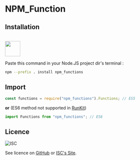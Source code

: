 # NPM_Function

## Installation
<br>
<img src="https://upload.wikimedia.org/wikipedia/commons/d/db/Npm-logo.svg" width="50">

Paste this command in your Node.JS project dir's terminal :

```bash
npm --prefix . install npm_functions
```

## Import
```javascript
const functions = require("npm_functions").Functions; // ES5
```
**or** (ES6 method not supported in [RunKit](https://runkit.com))
```javascript
import Functions from "npm_functions"; // ES6
```

## Licence
![ISC](https://www.isc.org/images/logo.png)

See licence on [GitHub](https://github.com/MinecraftJulMan/NPM_Functions/blob/master/LICENCE) or [ISC's Site](https://isc.org/).